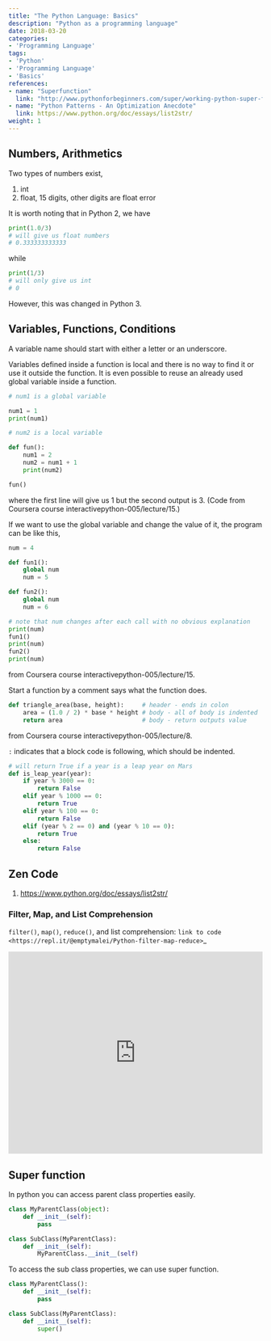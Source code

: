 ```yaml
---
title: "The Python Language: Basics"
description: "Python as a programming language"
date: 2018-03-20
categories:
- 'Programming Language'
tags:
- 'Python'
- 'Programming Language'
- 'Basics'
references:
- name: "Superfunction"
  link: "http://www.pythonforbeginners.com/super/working-python-super-function"
- name: "Python Patterns - An Optimization Anecdote"
  link: https://www.python.org/doc/essays/list2str/
weight: 1
---
```



## Numbers, Arithmetics

Two types of numbers exist,

1. int
2. float, 15 digits, other digits are float error

It is worth noting that in Python 2, we have

```python
print(1.0/3)
# will give us float numbers
# 0.333333333333
```

while

```python
print(1/3)
# will only give us int
# 0
```

However, this was changed in Python 3.


## Variables, Functions, Conditions


A variable name should start with either a letter or an underscore.

Variables defined inside a function is local and there is no way to find it or use it outside the function. It is even possible to reuse an already used global variable inside a function.


```python
# num1 is a global variable

num1 = 1
print(num1)

# num2 is a local variable

def fun():
    num1 = 2
    num2 = num1 + 1
    print(num2)

fun()
```

where the first line will give us 1 but the second output is 3. (Code from Coursera course interactivepython-005/lecture/15.)

If we want to use the global variable and change the value of it, the program can be like this,

```python
num = 4

def fun1():
    global num
    num = 5

def fun2():
    global num
    num = 6

# note that num changes after each call with no obvious explanation
print(num)
fun1()
print(num)
fun2()
print(num)
```

from Coursera course interactivepython-005/lecture/15.

Start a function by a comment says what the function does.

```python
def triangle_area(base, height):     # header - ends in colon
    area = (1.0 / 2) * base * height # body - all of body is indented
    return area                      # body - return outputs value
```

from Coursera course interactivepython-005/lecture/8.

`:` indicates that a block code is following, which should be indented.

```python
# will return True if a year is a leap year on Mars
def is_leap_year(year):
    if year % 3000 == 0:
        return False
    elif year % 1000 == 0:
        return True
    elif year % 100 == 0:
        return False
    elif (year % 2 == 0) and (year % 10 == 0):
        return True
    else:
        return False
```



## Zen Code


1. https://www.python.org/doc/essays/list2str/



### Filter, Map, and List Comprehension


`filter()`, `map()`, `reduce()`, and list comprehension: `link to code <https://repl.it/@emptymalei/Python-filter-map-reduce>`_


<iframe height="400px" width="100%" src="https://repl.it/@emptymalei/Python-filter-map-reduce?lite=true" scrolling="no" frameborder="no" allowtransparency="true" allowfullscreen="true" sandbox="allow-forms allow-pointer-lock allow-popups allow-same-origin allow-scripts allow-modals"></iframe>



## Super function


In python you can access parent class properties easily.

```python
class MyParentClass(object):
    def __init__(self):
        pass

class SubClass(MyParentClass):
    def __init__(self):
        MyParentClass.__init__(self)
```

To access the sub class properties, we can use super function.

```python
class MyParentClass():
    def __init__(self):
        pass

class SubClass(MyParentClass):
    def __init__(self):
        super()
```